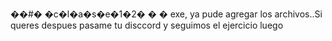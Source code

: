 ��#� �c�l�a�s�e�1�2�
�
�
exe, ya pude agregar los archivos..Si queres despues pasame tu disccord y seguimos el ejercicio luego
